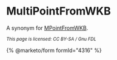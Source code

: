 # MultiPointFromWKB

A synonym for [MPointFromWKB](mpointfromwkb.md).

<sub>_This page is licensed: CC BY-SA / Gnu FDL_</sub>

{% @marketo/form formId="4316" %}
